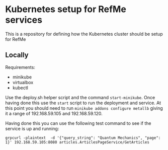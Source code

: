 # Kubernetes setup for RefMe services

This is a repository for defining how the Kubernetes cluster should be setup for RefMe

## Locally 

Requirements:
- minikube
- virtualbox
- kubectl

Use the deploy.sh helper script and the command `start-minikube`. Once having done this use the `start` script to run the deployment and service. At this point you should need to run `minikube addons configure metallb` giving it a range of 192.168.59.105 and 192.168.59.120. 

Having done this you can use the following test command to see if the service is up and running:

```
grpcurl -plaintext  -d '{"query_string": "Quantum Mechanics", "page": 1}' 192.168.59.105:8080 articles.ArticlesPageService/GetArticles
```